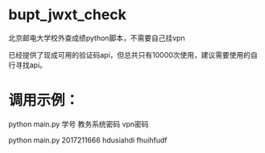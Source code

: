 # bupt_jwxt_check
北京邮电大学校外查成绩python脚本，不需要自己挂vpn

已经提供了现成可用的验证码api，但总共只有10000次使用，建议需要使用的自行寻找api。

# 调用示例：
python main.py 学号 教务系统密码 vpn密码

python main.py 2017211666 hdusiahdi fhuihfudf
